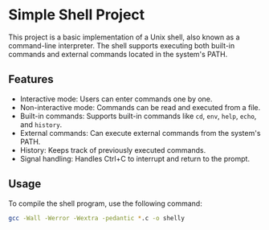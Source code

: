# Simple Shell Project

This project is a basic implementation of a Unix shell, also known as a command-line interpreter. The shell supports executing both built-in commands and external commands located in the system's PATH.

## Features

- Interactive mode: Users can enter commands one by one.
- Non-interactive mode: Commands can be read and executed from a file.
- Built-in commands: Supports built-in commands like `cd`, `env`, `help`, `echo`, and `history`.
- External commands: Can execute external commands from the system's PATH.
- History: Keeps track of previously executed commands.
- Signal handling: Handles Ctrl+C to interrupt and return to the prompt.

## Usage

To compile the shell program, use the following command:

```bash
gcc -Wall -Werror -Wextra -pedantic *.c -o shelly

